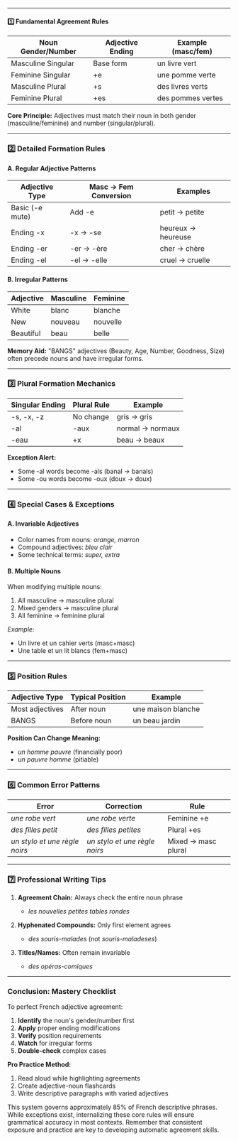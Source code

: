 
---
#### **1️⃣ Fundamental Agreement Rules**

| Noun Gender/Number | Adjective Ending | Example (masc/fem) |
|--------------------|------------------|--------------------|
| Masculine Singular | Base form        | un livre vert      |
| Feminine Singular  | +e               | une pomme verte    |
| Masculine Plural   | +s               | des livres verts   |
| Feminine Plural    | +es              | des pommes vertes  |

**Core Principle:** Adjectives must match their noun in both gender (masculine/feminine) and number (singular/plural).

---

### **2️⃣ Detailed Formation Rules**

#### **A. Regular Adjective Patterns**

| Adjective Type | Masc → Fem Conversion | Examples |
|----------------|-----------------------|----------|
| Basic (-e mute) | Add -e                | petit → petite |
| Ending -x       | -x → -se              | heureux → heureuse |
| Ending -er      | -er → -ère            | cher → chère |
| Ending -el      | -el → -elle           | cruel → cruelle |

#### **B. Irregular Patterns**

| Adjective | Masculine | Feminine |
|-----------|-----------|----------|
| White     | blanc     | blanche  |
| New       | nouveau   | nouvelle |
| Beautiful | beau      | belle    |

**Memory Aid:** "BANGS" adjectives (Beauty, Age, Number, Goodness, Size) often precede nouns and have irregular forms.

---

### **3️⃣ Plural Formation Mechanics**

| Singular Ending | Plural Rule | Example |
|-----------------|-------------|---------|
| -s, -x, -z      | No change   | gris → gris |
| -al             | -aux        | normal → normaux |
| -eau            | +x          | beau → beaux |

**Exception Alert:**
- Some -al words become -als (banal → banals)
- Some -ou words become -oux (doux → doux)

---

### **4️⃣ Special Cases & Exceptions**

#### **A. Invariable Adjectives**
- Color names from nouns: *orange, marron*
- Compound adjectives: *bleu clair*
- Some technical terms: *super, extra*

#### **B. Multiple Nouns**
When modifying multiple nouns:
1. All masculine → masculine plural
2. Mixed genders → masculine plural
3. All feminine → feminine plural

*Example:*
- Un livre et un cahier verts (masc+masc)
- Une table et un lit blancs (fem+masc)

---

### **5️⃣ Position Rules**

| Adjective Type | Typical Position | Example |
|----------------|-------------------|---------|
| Most adjectives | After noun        | une maison blanche |
| BANGS          | Before noun       | un beau jardin |

**Position Can Change Meaning:**
- *un homme pauvre* (financially poor)
- *un pauvre homme* (pitiable)

---

### **6️⃣ Common Error Patterns**

| Error | Correction | Rule |
|-------|------------|------|
| *une robe vert* | *une robe verte* | Feminine +e |
| *des filles petit* | *des filles petites* | Plural +es |
| *un stylo et une règle noirs* | *un stylo et une règle noirs* | Mixed → masc plural |

---

### **7️⃣ Professional Writing Tips**

1. **Agreement Chain:** Always check the entire noun phrase
   - *les nouvelles petites tables rondes*

2. **Hyphenated Compounds:** Only first element agrees
   - *des souris-malades* (not *souris-maladeses*)

3. **Titles/Names:** Often remain invariable
   - *des opéras-comiques*

---

### **Conclusion: Mastery Checklist**

To perfect French adjective agreement:
1. **Identify** the noun's gender/number first
2. **Apply** proper ending modifications
3. **Verify** position requirements
4. **Watch** for irregular forms
5. **Double-check** complex cases

**Pro Practice Method:**
1. Read aloud while highlighting agreements
2. Create adjective-noun flashcards
3. Write descriptive paragraphs with varied adjectives

This system governs approximately 85% of French descriptive phrases. While exceptions exist, internalizing these core rules will ensure grammatical accuracy in most contexts. Remember that consistent exposure and practice are key to developing automatic agreement skills.